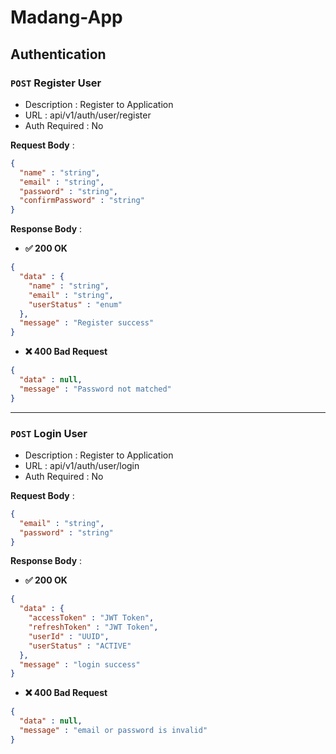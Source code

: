 # Madang-App
## Authentication
### `POST` Register User

* Description : Register to Application
* URL : api/v1/auth/user/register
* Auth Required : No

**Request Body** : 
````json
{
  "name" : "string",
  "email" : "string",
  "password" : "string",
  "confirmPassword" : "string"
}
````

**Response Body** :

* **✅ 200 OK**
````json
{
  "data" : {
    "name" : "string",
    "email" : "string",
    "userStatus" : "enum"
  },
  "message" : "Register success"
}
````
* **❌ 400 Bad Request**
````json
{
  "data" : null,
  "message" : "Password not matched"
}
````
---
### `POST` Login User
* Description : Register to Application
* URL : api/v1/auth/user/login
* Auth Required : No

**Request Body** :
````json
{
  "email" : "string",
  "password" : "string"
}
````

**Response Body** :
* **✅ 200 OK**
````json
{
  "data" : {
    "accessToken" : "JWT Token",
    "refreshToken" : "JWT Token",
    "userId" : "UUID",
    "userStatus" : "ACTIVE"
  },
  "message" : "login success"
}
````

* **❌ 400 Bad Request**
````json
{
  "data" : null,
  "message" : "email or password is invalid"
}
````
